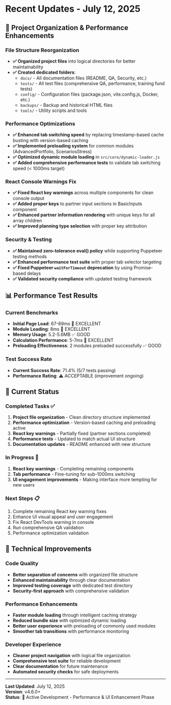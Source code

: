 # Recent Updates - July 12, 2025

## 📁 Project Organization & Performance Enhancements

### File Structure Reorganization
- **✅ Organized project files** into logical directories for better maintainability
- **✅ Created dedicated folders**:
  - `docs/` - All documentation files (README, QA, Security, etc.)
  - `tests/` - All test files (comprehensive QA, performance, training fund tests)
  - `config/` - Configuration files (package.json, vite.config.js, Docker, etc.)
  - `backups/` - Backup and historical HTML files
  - `tools/` - Utility scripts and tools

### Performance Optimizations
- **✅ Enhanced tab switching speed** by replacing timestamp-based cache busting with version-based caching
- **✅ Implemented preloading system** for common modules (AdvancedPortfolio, ScenariosStress)
- **✅ Optimized dynamic module loading** in `src/core/dynamic-loader.js`
- **✅ Added comprehensive performance tests** to validate tab switching speed (< 1000ms target)

### React Console Warnings Fix
- **✅ Fixed React key warnings** across multiple components for clean console output
- **✅ Added proper keys** to partner input sections in BasicInputs component
- **✅ Enhanced partner information rendering** with unique keys for all array children
- **✅ Improved planning type selection** with proper key attribution

### Security & Testing
- **✅ Maintained zero-tolerance eval() policy** while supporting Puppeteer testing methods
- **✅ Enhanced performance test suite** with proper tab selector targeting
- **✅ Fixed Puppeteer `waitForTimeout` deprecation** by using Promise-based delays
- **✅ Validated security compliance** with updated testing framework

## 📊 Performance Test Results

### Current Benchmarks
- **Initial Page Load**: 67-69ms 🚀 EXCELLENT
- **Module Loading**: 8ms 🚀 EXCELLENT  
- **Memory Usage**: 5.2-5.6MB ✅ GOOD
- **Calculation Performance**: 5-7ms 🚀 EXCELLENT
- **Preloading Effectiveness**: 2 modules preloaded successfully ✅ GOOD

### Test Success Rate
- **Current Success Rate**: 71.4% (5/7 tests passing)
- **Performance Rating**: ⚠️ ACCEPTABLE (improvement ongoing)

## 🎯 Current Status

### Completed Tasks ✅
1. **Project file organization** - Clean directory structure implemented
2. **Performance optimization** - Version-based caching and preloading active
3. **React key warnings** - Partially fixed (partner sections completed)
4. **Performance tests** - Updated to match actual UI structure
5. **Documentation updates** - README enhanced with new structure

### In Progress 🔄
1. **React key warnings** - Completing remaining components
2. **Tab performance** - Fine-tuning for sub-1000ms switching
3. **UI engagement improvements** - Making interface more tempting for new users

### Next Steps 📋
1. Complete remaining React key warning fixes
2. Enhance UI visual appeal and user engagement
3. Fix React DevTools warning in console
4. Run comprehensive QA validation
5. Performance optimization validation

## 🔧 Technical Improvements

### Code Quality
- **Better separation of concerns** with organized file structure
- **Enhanced maintainability** through clear documentation
- **Improved testing coverage** with dedicated test directory
- **Security-first approach** with comprehensive validation

### Performance Enhancements
- **Faster module loading** through intelligent caching strategy
- **Reduced bundle size** with optimized dynamic loading
- **Better user experience** with preloading of commonly used modules
- **Smoother tab transitions** with performance monitoring

### Developer Experience
- **Cleaner project navigation** with logical file organization
- **Comprehensive test suite** for reliable development
- **Clear documentation** for future maintenance
- **Automated security checks** for safe deployments

---

**Last Updated**: July 12, 2025  
**Version**: v4.6.0+  
**Status**: 🔄 Active Development - Performance & UI Enhancement Phase